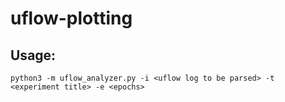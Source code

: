 # uflow-plotting

## Usage:

```console
python3 -m uflow_analyzer.py -i <uflow log to be parsed> -t <experiment title> -e <epochs>
```
